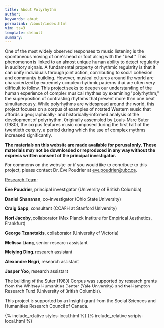 ```yaml
---
title: About Polyrhythm
author: 
keywords: about
permalink: /about/index.html
vim: ts=3
template: default
summary: 
---
```



One of the most widely observed responses to music listening is the spontaneous moving of one's head or foot along with the "beat." This phenomenon is linked to an almost unique human ability to detect regularity in auditory signals. A fundamental property of rhythmic regularity is that it can unify individuals through joint action, contributing to social cohesion and community building. However, musical cultures around the world are characterized by extremely complex rhythmic patterns that are often very difficult to follow. This project seeks to deepen our understanding of the human experience of complex musical rhythms by examining "polyrhythm," the superposition of contrasting rhythms that present more than one beat simultaneously. While polyrhythms are widespread around the world, this project focuses on a corpus of examples of notated Western music that affords a geographically- and historically-informed analysis of the development of polyrhythm. Originally assembled by Louis-Marc Suter (1980), the corpus features music composed during the first half of the twentieth century, a period during which the use of complex rhythms increased significantly.



**The materials on this website are made available for perusal only. These materials may not be downloaded or reproduced in any way without the express written consent of the principal investigator.**



For comments on the website, or if you would like to contribute to this project, please contact Dr. Ève Poudrier at eve.poudrier@ubc.ca.



<u>Research Team</u>:



**Ève Poudrier**, principal investigator (University of British Columbia)

**Daniel Shanahan**, co-investigator (Ohio State University)

**Craig Sapp**, consultant (CCARH at Stanford University)

**Nori Jacoby**, collaborator (Max Planck Institute for Empirical Aesthetics, Frankfurt)

**George Tzanetakis**, collaborator (University of Victoria)

**Melissa Liang**, senior research assistant

**Meiying Ding**, research assistant

**Alexandre Negri**, research assistant

**Jasper Yoo**, research assistant





The building of the Suter (1980) Corpus was supported by research grants from the Whitney Humanities Center (Yale University) and the Hampton Research Fund (University of British Columbia).



This project is supported by an Insight grant from the Social Sciences and Humanities Research Council of Canada.


{% include_relative styles-local.html %}
{% include_relative scripts-local.html %}

